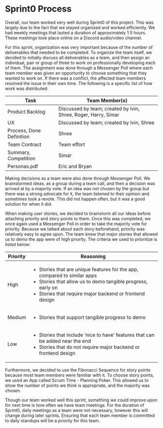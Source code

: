 # Sprint0 Process

Overall, our team worked very well during Sprint0 of this project. This was largely due to the fact that we stayed organized and worked efficiently. We had weekly meetings that lasted a duration of approximately 1.5 hours. These meetings took place online on a Discord audio/video channel.

 For this sprint, organization was very important because of the number of deliverables that needed to be completed. To organize the team itself, we decided to initially discuss all deliverables as a team, and then assign an individual, pair or group of three to work on professionally developing each of them. The assignment was done through a Messenger Poll where each team member was given an opportunity to choose something that they wanted to work on. If there was a conflict, the affected team members resolved the issue in their own time. The following is a specific list of how work was distributed:

| Task      | Team Member(s) | 
| ----------- | ----------- | 
| Product Backlog  | Discussed by team; created by Ivin, Shree, Roger, Harry, Simar |
| UX  | Discussed by team; created by Ivin, Shree |
| Process, Done Definition | Shree |
| Team Contract | Team effort |
| Summary, Competition| Simar |
|Personas.pdf| Eric and Bryan |

Making decisions as a team were also done through Messenger Poll. We brainstormed ideas, as a group during a team call, and then a decision was arrived at by a majority vote. If an idea was not chosen by the group but there was a strong advocate for it, the team listened to their opinion and sometimes took a revote. This did not happen often, but it was a good solution for when it did. 

When making user stories, we decided to brainstorm all our ideas before attaching priority and story points to them. Once this was completed, we once again used a Messenger Poll in order to take the majority vote for priority. Because we talked about each story beforehand, priority was relatively easy to agree upon. The team knew that major stories that allowed us to demo the app were of high priority. The criteria we used to prioritize is listed below:

| Priority      | Reasoning | 
| ----------- | ----------- | 
| High | <ul><li>Stories that are unique features for the app, compared to similar apps</li><li>Stories that allow us to demo tangible progress, early on</li><li>Stories that require major backend or frontend design</li></ul>|
| Medium | <ul><li>Stories that support tangible progress to demo</li></ul> |
| Low | <ul><li>Stories that include ‘nice to have’ features that can be added near the end</li><li>Stories that do not require major backend or frontend design</li></ul> |


 Furthermore, we decided to use the Fibonacci Sequence for story points because most team members were familiar with it. To choose story points, we used an App called Scrum Time - Planning Poker. This allowed us to show the number of points we think is appropriate, and the majority was chosen.

Though our team worked well this sprint, something we could improve upon for next time is how often we have team meetings. For the duration of Sprint0, daily meetings as a team were not necessary, however this will change during later sprints. Ensuring that each team member is committed to daily standups will be a priority for this team.

